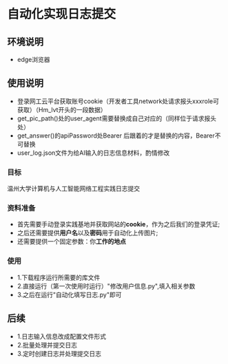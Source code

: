 # 自动化实现日志提交
## 环境说明
- edge浏览器
## 使用说明
- 登录网工云平台获取账号cookie（开发者工具network处请求报头xxxrole可获取）（Hm_lvt开头的一段数据）<br>
- get_pic_path()处的user_agent需要替换成自己对应的（同样位于请求报头处）<br>
- get_answer()的apiPassword处Bearer 后跟着的才是替换的内容，Bearer不可替换<br>
- user_log.json文件为给AI输入的日志信息材料，酌情修改<br>

### 目标
温州大学计算机与人工智能网络工程实践日志提交
### 资料准备
- 首先需要手动登录实践基地并获取网站的**cookie**，作为之后我们的登录凭证;<br>
- 之后还需要提供**用户名**以及**密码**用于自动化上传图片;<br>
- 还需要提供一个固定参数：你**工作的地点**
### 使用
- 1.下载程序运行所需要的库文件<br>
- 2.直接运行（第一次使用时运行）"修改用户信息.py",填入相关参数<br>
- 3.之后在运行"自动化填写日志.py"即可<br>
## 后续
- 1.日志输入信息改成配置文件形式<br>
- 2.批量处理并提交日志<br>
- 3.定时创建日志并处理提交日志<br>

